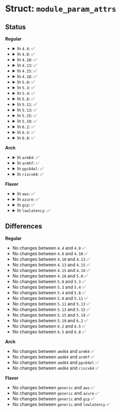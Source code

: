 # Struct: <code>module_param_attrs</code>

## Status
<b>Regular</b>
<ul>
<li>
<details>
<summary>In <code>4.4</code>: ✅</summary>

```c
struct module_param_attrs {
    unsigned int num;
    struct attribute_group grp;
    struct param_attribute attrs[0];
};
```
</details>
</li>
<li>
<details>
<summary>In <code>4.8</code>: ✅</summary>

```c
struct module_param_attrs {
    unsigned int num;
    struct attribute_group grp;
    struct param_attribute attrs[0];
};
```
</details>
</li>
<li>
<details>
<summary>In <code>4.10</code>: ✅</summary>

```c
struct module_param_attrs {
    unsigned int num;
    struct attribute_group grp;
    struct param_attribute attrs[0];
};
```
</details>
</li>
<li>
<details>
<summary>In <code>4.13</code>: ✅</summary>

```c
struct module_param_attrs {
    unsigned int num;
    struct attribute_group grp;
    struct param_attribute attrs[0];
};
```
</details>
</li>
<li>
<details>
<summary>In <code>4.15</code>: ✅</summary>

```c
struct module_param_attrs {
    unsigned int num;
    struct attribute_group grp;
    struct param_attribute attrs[0];
};
```
</details>
</li>
<li>
<details>
<summary>In <code>4.18</code>: ✅</summary>

```c
struct module_param_attrs {
    unsigned int num;
    struct attribute_group grp;
    struct param_attribute attrs[0];
};
```
</details>
</li>
<li>
<details>
<summary>In <code>5.0</code>: ✅</summary>

```c
struct module_param_attrs {
    unsigned int num;
    struct attribute_group grp;
    struct param_attribute attrs[0];
};
```
</details>
</li>
<li>
<details>
<summary>In <code>5.3</code>: ✅</summary>

```c
struct module_param_attrs {
    unsigned int num;
    struct attribute_group grp;
    struct param_attribute attrs[0];
};
```
</details>
</li>
<li>
<details>
<summary>In <code>5.4</code>: ✅</summary>

```c
struct module_param_attrs {
    unsigned int num;
    struct attribute_group grp;
    struct param_attribute attrs[0];
};
```
</details>
</li>
<li>
<details>
<summary>In <code>5.8</code>: ✅</summary>

```c
struct module_param_attrs {
    unsigned int num;
    struct attribute_group grp;
    struct param_attribute attrs[0];
};
```
</details>
</li>
<li>
<details>
<summary>In <code>5.11</code>: ✅</summary>

```c
struct module_param_attrs {
    unsigned int num;
    struct attribute_group grp;
    struct param_attribute attrs[0];
};
```
</details>
</li>
<li>
<details>
<summary>In <code>5.13</code>: ✅</summary>

```c
struct module_param_attrs {
    unsigned int num;
    struct attribute_group grp;
    struct param_attribute attrs[0];
};
```
</details>
</li>
<li>
<details>
<summary>In <code>5.15</code>: ✅</summary>

```c
struct module_param_attrs {
    unsigned int num;
    struct attribute_group grp;
    struct param_attribute attrs[0];
};
```
</details>
</li>
<li>
<details>
<summary>In <code>5.19</code>: ✅</summary>

```c
struct module_param_attrs {
    unsigned int num;
    struct attribute_group grp;
    struct param_attribute attrs[0];
};
```
</details>
</li>
<li>
<details>
<summary>In <code>6.2</code>: ✅</summary>

```c
struct module_param_attrs {
    unsigned int num;
    struct attribute_group grp;
    struct param_attribute attrs[0];
};
```
</details>
</li>
<li>
<details>
<summary>In <code>6.5</code>: ✅</summary>

```c
struct module_param_attrs {
    unsigned int num;
    struct attribute_group grp;
    struct param_attribute attrs[0];
};
```
</details>
</li>
<li>
<details>
<summary>In <code>6.8</code>: ✅</summary>

```c
struct module_param_attrs {
    unsigned int num;
    struct attribute_group grp;
    struct param_attribute attrs[0];
};
```
</details>
</li>
</ul>
<b>Arch</b>
<ul>
<li>
<details>
<summary>In <code>arm64</code>: ✅</summary>

```c
struct module_param_attrs {
    unsigned int num;
    struct attribute_group grp;
    struct param_attribute attrs[0];
};
```
</details>
</li>
<li>
<details>
<summary>In <code>armhf</code>: ✅</summary>

```c
struct module_param_attrs {
    unsigned int num;
    struct attribute_group grp;
    struct param_attribute attrs[0];
};
```
</details>
</li>
<li>
<details>
<summary>In <code>ppc64el</code>: ✅</summary>

```c
struct module_param_attrs {
    unsigned int num;
    struct attribute_group grp;
    struct param_attribute attrs[0];
};
```
</details>
</li>
<li>
<details>
<summary>In <code>riscv64</code>: ✅</summary>

```c
struct module_param_attrs {
    unsigned int num;
    struct attribute_group grp;
    struct param_attribute attrs[0];
};
```
</details>
</li>
</ul>
<b>Flavor</b>
<ul>
<li>
<details>
<summary>In <code>aws</code>: ✅</summary>

```c
struct module_param_attrs {
    unsigned int num;
    struct attribute_group grp;
    struct param_attribute attrs[0];
};
```
</details>
</li>
<li>
<details>
<summary>In <code>azure</code>: ✅</summary>

```c
struct module_param_attrs {
    unsigned int num;
    struct attribute_group grp;
    struct param_attribute attrs[0];
};
```
</details>
</li>
<li>
<details>
<summary>In <code>gcp</code>: ✅</summary>

```c
struct module_param_attrs {
    unsigned int num;
    struct attribute_group grp;
    struct param_attribute attrs[0];
};
```
</details>
</li>
<li>
<details>
<summary>In <code>lowlatency</code>: ✅</summary>

```c
struct module_param_attrs {
    unsigned int num;
    struct attribute_group grp;
    struct param_attribute attrs[0];
};
```
</details>
</li>
</ul>

## Differences
<b>Regular</b>
<ul>
<li>
No changes between <code>4.4</code> and <code>4.8</code> ✅
</li>
<li>
No changes between <code>4.8</code> and <code>4.10</code> ✅
</li>
<li>
No changes between <code>4.10</code> and <code>4.13</code> ✅
</li>
<li>
No changes between <code>4.13</code> and <code>4.15</code> ✅
</li>
<li>
No changes between <code>4.15</code> and <code>4.18</code> ✅
</li>
<li>
No changes between <code>4.18</code> and <code>5.0</code> ✅
</li>
<li>
No changes between <code>5.0</code> and <code>5.3</code> ✅
</li>
<li>
No changes between <code>5.3</code> and <code>5.4</code> ✅
</li>
<li>
No changes between <code>5.4</code> and <code>5.8</code> ✅
</li>
<li>
No changes between <code>5.8</code> and <code>5.11</code> ✅
</li>
<li>
No changes between <code>5.11</code> and <code>5.13</code> ✅
</li>
<li>
No changes between <code>5.13</code> and <code>5.15</code> ✅
</li>
<li>
No changes between <code>5.15</code> and <code>5.19</code> ✅
</li>
<li>
No changes between <code>5.19</code> and <code>6.2</code> ✅
</li>
<li>
No changes between <code>6.2</code> and <code>6.5</code> ✅
</li>
<li>
No changes between <code>6.5</code> and <code>6.8</code> ✅
</li>
</ul>
<b>Arch</b>
<ul>
<li>
No changes between <code>amd64</code> and <code>arm64</code> ✅
</li>
<li>
No changes between <code>amd64</code> and <code>armhf</code> ✅
</li>
<li>
No changes between <code>amd64</code> and <code>ppc64el</code> ✅
</li>
<li>
No changes between <code>amd64</code> and <code>riscv64</code> ✅
</li>
</ul>
<b>Flavor</b>
<ul>
<li>
No changes between <code>generic</code> and <code>aws</code> ✅
</li>
<li>
No changes between <code>generic</code> and <code>azure</code> ✅
</li>
<li>
No changes between <code>generic</code> and <code>gcp</code> ✅
</li>
<li>
No changes between <code>generic</code> and <code>lowlatency</code> ✅
</li>
</ul>

